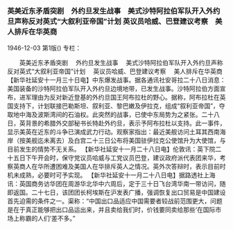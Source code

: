 ### 英美近东矛盾突剧　外约旦发生战事　美式沙特阿拉伯军队开入外约旦声称反对英式“大叙利亚帝国”计划  英议员哈威、巴登建议考察　美人排斥在华英商

1946-12-03
第1版()
专栏：

　　英美近东矛盾突剧
  　外约旦发生战事
  　美式沙特阿拉伯军队开入外约旦声称反对英式“大叙利亚帝国”计划
  　英议员哈威、巴登建议考察
  　美人排斥在华英商
    【新华社延安十一月三十日电】中东爆发战事。据各通讯社安哥拉二十八日消息：美国装备的沙特阿拉伯军队开入外约旦边境地带，已发生战事。沙特阿拉伯方面宣布，进军理由为反对新近登基的外约旦国王阿布拉杜的野心。据称，阿布拉杜在英国支持下，计划联接巴勒斯坦、叙利亚、黎巴嫩及伊拉克，组成“叙利亚帝国”，夺取地中海及波斯湾间的石油权。此突然的战事，已使中东局势为之紧张。二十八日，英背景的希腊外交部秘书长特赴外约旦，表示予阿布拉杜以支持。此一事件，显示美英在近东的斗争已演成武力行动。观察家指出：最近美舰访问土耳其西南海岸（按美舰迄未离去）及白宫二十三日公布将美国驻伊拉克公使馆升为大使馆，与目前发生的情势不无关系。
    【新华社延安十一月二十八日电】伦敦讯：英下院二十五日下午开会时，保守党议员哈威与工党议员巴登，建议政府派代表团来华，考察英商人在华所遭困难及美国人在华排斥英人之情况。英外次答辩时，表示目前时机未成熟，必要时可予实现。
    【新华社延安十一月二十八日电】据路透社上海讯：英国商务访华团在周游华北华中六周后，定于三十日飞台湾华南一带访问，随即返国。二十七日，该团团长柯埃斯在沪发表广播，强调恢复出口贸易是中国建设首先迫需的条件之一。渠称：“中国出口品适应中国需要者较战前范围更大，问题是在于真正能够把出口品运出来，并且卖给我们时，价钱要同卖给那些‘在国际市场上称霸的人们’差不多。”
